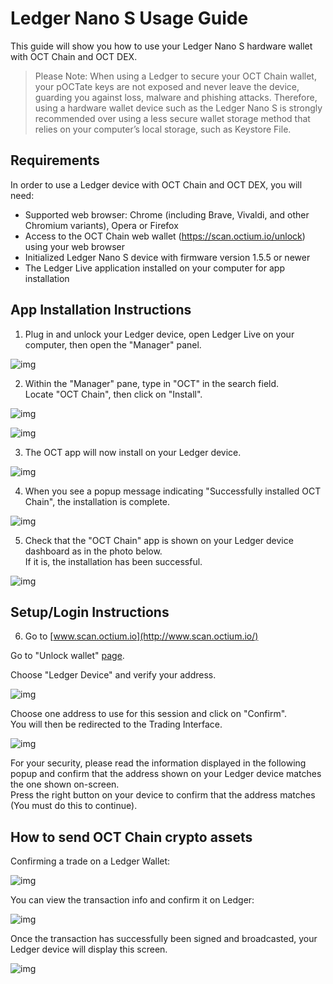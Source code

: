 # Ledger Nano S Usage Guide

This guide will show you how to use your Ledger Nano S hardware wallet with OCT Chain and OCT DEX.

> Please Note: When using a Ledger to secure your OCT Chain wallet, your pOCTate keys are not exposed and never leave the device, guarding you against loss, malware and phishing attacks.
Therefore, using a hardware wallet device such as the Ledger Nano S is strongly recommended over using a less secure wallet storage method that relies on your computer’s local storage, such as Keystore File.

## Requirements

In order to use a Ledger device with OCT Chain and OCT DEX, you will need:

- Supported web browser: Chrome (including Brave, Vivaldi, and other Chromium variants), Opera or Firefox
- Access to the OCT Chain web wallet (https://scan.octium.io/unlock) using your web browser
- Initialized Ledger Nano S device with firmware version 1.5.5 or newer
- The Ledger Live application installed on your computer for app installation

## App Installation Instructions

1) Plug in and unlock your Ledger device, open Ledger Live on your computer, then open the "Manager" panel.

![img](assets/ledger-nano-s-usage-guide/manage.png)

2) Within the "Manager" pane, type in "OCT" in the search field.<br/>
Locate "OCT Chain", then click on "Install".

![img](assets/ledger-nano-s-usage-guide/install.png)

![img](assets/ledger-nano-s-usage-guide/search.png)


3) The OCT app will now install on your Ledger device.

![img](assets/ledger-nano-s-usage-guide/installing.png)

4) When you see a popup message indicating "Successfully installed OCT Chain", the installation is complete.

![img](assets/ledger-nano-s-usage-guide/success.png)


5) Check that the "OCT Chain" app is shown on your Ledger device dashboard as in the photo below.<br/>
If it is, the installation has been successful.

![img](assets/ledger-nano-s-usage-guide/app.png)

## Setup/Login Instructions

6) Go to [www.scan.octium.io](http://www.scan.octium.io/)

Go to "Unlock wallet" [page](https://www.scan.octium.io/en/unlock).

Choose "Ledger Device" and verify your address.

![img](assets/ledger-nano-s-usage-guide/ledger.png)

Choose one address to use for this session and click on "Confirm".<br/>
You will then be redirected to the Trading Interface.

![img](assets/ledger-nano-s-usage-guide/address.png)


For your security, please read the information displayed in the following popup and confirm that the address shown on your Ledger device matches the one shown on-screen.<br/>
Press the right button on your device to confirm that the address matches (You must do this to continue).

## How to send OCT Chain crypto assets

Confirming a trade on a Ledger Wallet:

![img](assets/ledger-nano-s-usage-guide/transaction.png)

You can view the transaction info and confirm it on Ledger:

![img](assets/ledger-nano-s-usage-guide/preview.png)

Once the transaction has successfully been signed and broadcasted, your Ledger device will display this screen.

![img](assets/ledger-nano-s-usage-guide/sign.png)







